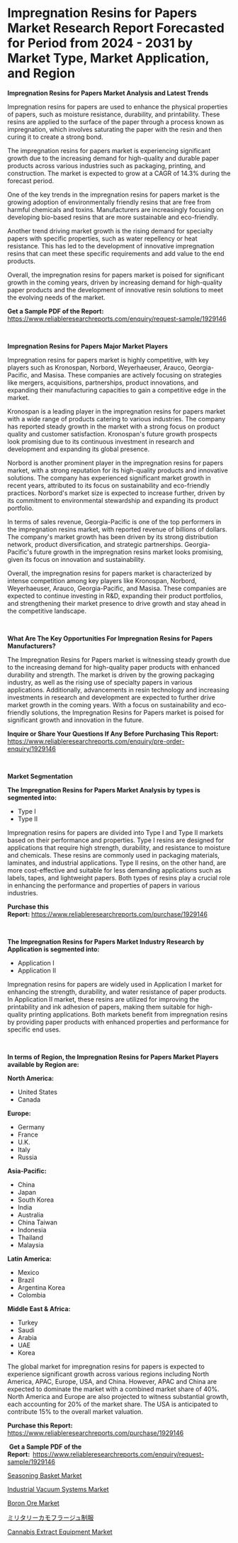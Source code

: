 <p><h1>Impregnation Resins for Papers Market Research Report Forecasted for Period from 2024 -  2031 by Market Type, Market Application, and Region</h1></p><p><strong>Impregnation Resins for Papers Market Analysis and Latest Trends</strong></p>
<p><p>Impregnation resins for papers are used to enhance the physical properties of papers, such as moisture resistance, durability, and printability. These resins are applied to the surface of the paper through a process known as impregnation, which involves saturating the paper with the resin and then curing it to create a strong bond.</p><p>The impregnation resins for papers market is experiencing significant growth due to the increasing demand for high-quality and durable paper products across various industries such as packaging, printing, and construction. The market is expected to grow at a CAGR of 14.3% during the forecast period.</p><p>One of the key trends in the impregnation resins for papers market is the growing adoption of environmentally friendly resins that are free from harmful chemicals and toxins. Manufacturers are increasingly focusing on developing bio-based resins that are more sustainable and eco-friendly.</p><p>Another trend driving market growth is the rising demand for specialty papers with specific properties, such as water repellency or heat resistance. This has led to the development of innovative impregnation resins that can meet these specific requirements and add value to the end products.</p><p>Overall, the impregnation resins for papers market is poised for significant growth in the coming years, driven by increasing demand for high-quality paper products and the development of innovative resin solutions to meet the evolving needs of the market.</p></p>
<p><strong>Get a Sample PDF of the Report:&nbsp;</strong> <a href="https://www.reliableresearchreports.com/enquiry/request-sample/1929146">https://www.reliableresearchreports.com/enquiry/request-sample/1929146</a></p>
<p>&nbsp;</p>
<p><strong>Impregnation Resins for Papers Major Market Players</strong></p>
<p><p>Impregnation resins for papers market is highly competitive, with key players such as Kronospan, Norbord, Weyerhaeuser, Arauco, Georgia-Pacific, and Masisa. These companies are actively focusing on strategies like mergers, acquisitions, partnerships, product innovations, and expanding their manufacturing capacities to gain a competitive edge in the market.</p><p>Kronospan is a leading player in the impregnation resins for papers market with a wide range of products catering to various industries. The company has reported steady growth in the market with a strong focus on product quality and customer satisfaction. Kronospan's future growth prospects look promising due to its continuous investment in research and development and expanding its global presence.</p><p>Norbord is another prominent player in the impregnation resins for papers market, with a strong reputation for its high-quality products and innovative solutions. The company has experienced significant market growth in recent years, attributed to its focus on sustainability and eco-friendly practices. Norbord's market size is expected to increase further, driven by its commitment to environmental stewardship and expanding its product portfolio.</p><p>In terms of sales revenue, Georgia-Pacific is one of the top performers in the impregnation resins market, with reported revenue of billions of dollars. The company's market growth has been driven by its strong distribution network, product diversification, and strategic partnerships. Georgia-Pacific's future growth in the impregnation resins market looks promising, given its focus on innovation and sustainability.</p><p>Overall, the impregnation resins for papers market is characterized by intense competition among key players like Kronospan, Norbord, Weyerhaeuser, Arauco, Georgia-Pacific, and Masisa. These companies are expected to continue investing in R&D, expanding their product portfolios, and strengthening their market presence to drive growth and stay ahead in the competitive landscape.</p></p>
<p>&nbsp;</p>
<p><strong>What Are The Key Opportunities For Impregnation Resins for Papers Manufacturers?</strong></p>
<p><p>The Impregnation Resins for Papers market is witnessing steady growth due to the increasing demand for high-quality paper products with enhanced durability and strength. The market is driven by the growing packaging industry, as well as the rising use of specialty papers in various applications. Additionally, advancements in resin technology and increasing investments in research and development are expected to further drive market growth in the coming years. With a focus on sustainability and eco-friendly solutions, the Impregnation Resins for Papers market is poised for significant growth and innovation in the future.</p></p>
<p><strong>Inquire or Share Your Questions If Any Before Purchasing This Report:</strong> <a href="https://www.reliableresearchreports.com/enquiry/pre-order-enquiry/1929146">https://www.reliableresearchreports.com/enquiry/pre-order-enquiry/1929146</a></p>
<p>&nbsp;</p>
<p><strong>Market Segmentation</strong></p>
<p><strong>The Impregnation Resins for Papers Market Analysis by types is segmented into:</strong></p>
<p><ul><li>Type I</li><li>Type II</li></ul></p>
<p><p>Impregnation resins for papers are divided into Type I and Type II markets based on their performance and properties. Type I resins are designed for applications that require high strength, durability, and resistance to moisture and chemicals. These resins are commonly used in packaging materials, laminates, and industrial applications. Type II resins, on the other hand, are more cost-effective and suitable for less demanding applications such as labels, tapes, and lightweight papers. Both types of resins play a crucial role in enhancing the performance and properties of papers in various industries.</p></p>
<p><strong>Purchase this Report:&nbsp;</strong><a href="https://www.reliableresearchreports.com/purchase/1929146">https://www.reliableresearchreports.com/purchase/1929146</a></p>
<p>&nbsp;</p>
<p><strong>The Impregnation Resins for Papers Market Industry Research by Application is segmented into:</strong></p>
<p><ul><li>Application I</li><li>Application II</li></ul></p>
<p><p>Impregnation resins for papers are widely used in Application I market for enhancing the strength, durability, and water resistance of paper products. In Application II market, these resins are utilized for improving the printability and ink adhesion of papers, making them suitable for high-quality printing applications. Both markets benefit from impregnation resins by providing paper products with enhanced properties and performance for specific end uses.</p></p>
<p>&nbsp;</p>
<p><strong>In terms of Region, the Impregnation Resins for Papers Market Players available by Region are:</strong></p>
<p>
    <p> <strong> North America: </strong>
        <ul>
            <li>United States</li>
            <li>Canada</li>
        </ul>
        </p> 
    <p> <strong> Europe: </strong>
        <ul>
            <li>Germany</li>
            <li>France</li>
            <li>U.K.</li>
            <li>Italy</li>
            <li>Russia</li>
        </ul>
        </p> 
    <p> <strong> Asia-Pacific: </strong>
        <ul>
            <li>China</li>
            <li>Japan</li>
            <li>South Korea</li>
            <li>India</li>
            <li>Australia</li>
            <li>China Taiwan</li>
            <li>Indonesia</li>
            <li>Thailand</li>
            <li>Malaysia</li>
        </ul>
        </p> 
    <p> <strong> Latin America: </strong>
        <ul>
            <li>Mexico</li>
            <li>Brazil</li>
            <li>Argentina Korea</li>
            <li>Colombia</li>
        </ul>
        </p> 
    <p> <strong> Middle East & Africa: </strong>
        <ul>
            <li>Turkey</li>
            <li>Saudi</li>
            <li>Arabia</li>
            <li>UAE</li>
            <li>Korea</li>
        </ul>
    </p>
    </p>
<p><p>The global market for impregnation resins for papers is expected to experience significant growth across various regions including North America, APAC, Europe, USA, and China. However, APAC and China are expected to dominate the market with a combined market share of 40%. North America and Europe are also projected to witness substantial growth, each accounting for 20% of the market share. The USA is anticipated to contribute 15% to the overall market valuation.</p></p>
<p><strong>Purchase this Report: </strong><a href="https://www.reliableresearchreports.com/purchase/1929146">https://www.reliableresearchreports.com/purchase/1929146</a></p>
<p>&nbsp;<strong>Get a Sample PDF of the Report:&nbsp;&nbsp;</strong><a href="https://www.reliableresearchreports.com/enquiry/request-sample/1929146">https://www.reliableresearchreports.com/enquiry/request-sample/1929146</a></p>
<p><strong></strong></p>
<p><p><a href="https://view.publitas.com/reportprime-1/seasoning-basket-market-offers-provide-insightful-data-for-the-time-period-from-2024-to-2031-and-also-provide-analysis-based-on-application-type-and-region/">Seasoning Basket Market</a></p><p><a href="https://summer-dogwood-3e9.notion.site/Industrial-Vacuum-Systems-Market-Size-Market-Trends-and-Growth-Outlook-forecasted-for-period-from--449ecbddc76746588de8d6196854b4d6">Industrial Vacuum Systems Market</a></p><p><a href="https://view.publitas.com/reportprime-1/boron-ore-market-challenges-opportunities-and-growth-drivers-and-major-market-players-forecasted-for-period-from-2024-2031/">Boron Ore Market</a></p><p><a href="https://medium.com/@valdineaxsouza/%E8%BB%8D%E3%81%AE%E8%BF%B7%E5%BD%A9%E6%9C%8D%E5%B8%82%E5%A0%B4-%E7%AB%B6%E4%BA%89%E5%88%86%E6%9E%90-%E5%B8%82%E5%A0%B4%E3%81%AE%E5%8B%95%E5%90%91-2031%E5%B9%B4%E3%81%BE%E3%81%A7%E3%81%AE%E4%BA%88%E6%B8%AC-befcd386b3cb">ミリタリーカモフラージュ制服</a></p><p><a href="https://lydian-appliance-61d.notion.site/Cannabis-Extract-Equipment-Market-Offer-Valuable-Insights-into-Market-Size-Market-Share-Market-Tre-46629615a80a44d884c650d82a695dc8">Cannabis Extract Equipment Market</a></p></p>